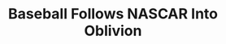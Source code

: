 ---
layout: post
title:  "Baseball Follows NASCAR Into Oblivion"
categories: web design
description: MLB's new playoff format and the way teams value veterans feels like a replay of the circumstances that led to the decline of NASCAR.
---